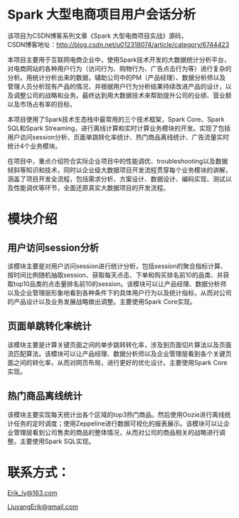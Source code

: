 # Spark 大型电商项目用户会话分析

该项目为CSDN博客系列文章《Spark 大型电商项目实战》源码，  
CSDN博客地址：http://blog.csdn.net/u012318074/article/category/6744423

本项目主要用于互联网电商企业中，使用Spark技术开发的大数据统计分析平台，对电商网站的各种用户行为（访问行为、购物行为、广告点击行为等）进行复杂的分析。用统计分析出来的数据，辅助公司中的PM（产品经理）、数据分析师以及管理人员分析现有产品的情况，并根据用户行为分析结果持续改进产品的设计，以及调整公司的战略和业务。最终达到用大数据技术来帮助提升公司的业绩、营业额以及市场占有率的目标。

本项目使用了Spark技术生态栈中最常用的三个技术框架，Spark Core、Spark SQL和Spark Streaming，进行离线计算和实时计算业务模块的开发。实现了包括用户访问session分析、页面单跳转化率统计、热门商品离线统计、广告流量实时统计4个业务模块。

在项目中，重点介绍符合实际企业项目中的性能调优、troubleshooting以及数据倾斜等知识和技术，同时以企业级大数据项目开发流程贯穿每个业务模块的讲解，涵盖了项目开发全流程，包括需求分析、方案设计、数据设计、编码实现、测试以及性能调优等环节，全面还原真实大数据项目的开发流程。

# 模块介绍
## 用户访问session分析

该模块主要是对用户访问session进行统计分析，包括session的聚合指标计算、按时间比例随机抽取session、获取每天点击、下单和购买排名前10的品类、并获取top10品类的点击量排名前10的session。该模块可以让产品经理、数据分析师以及企业管理层形象地看到各种条件下的具体用户行为以及统计指标，从而对公司的产品设计以及业务发展战略做出调整。主要使用Spark Core实现。

## 页面单跳转化率统计

该模块主要是计算关键页面之间的单步跳转转化率，涉及到页面切片算法以及页面流匹配算法。该模块可以让产品经理、数据分析师以及企业管理层看到各个关键页面之间的转化率，从而对网页布局，进行更好的优化设计。主要使用Spark Core实现。

## 热门商品离线统计

该模块主要实现每天统计出各个区域的top3热门商品。然后使用Oozie进行离线统计任务的定时调度；使用Zeppeline进行数据可视化的报表展示。该模块可以让企业管理层看到公司售卖的商品的整体情况，从而对公司的商品相关的战略进行调整。主要使用Spark SQL实现。

# 联系方式：
Erik_ly@163.com

LiuyangErik@gmail.com  
